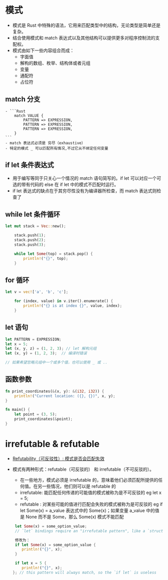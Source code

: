 # 模式
- 模式是 Rust 中特殊的语法，它用来匹配类型中的结构，无论类型是简单还是复杂。
- 结合使用模式和 match 表达式以及其他结构可以提供更多对程序控制流的支配权。
- 模式由如下一些内容组合而成：
    - 字面值
    - 解构的数组、枚举、结构体或者元组
    - 变量
    - 通配符
    - 占位符

## match 分支
    - ```Rust 
        match VALUE {
            PATTERN => EXPRESSION,
            PATTERN => EXPRESSION,
            PATTERN => EXPRESSION,
        }
    ```
    - match 表达式必须是 穷尽（exhaustive）
    - 特定的模式 _ 可以匹配所有情况,不过它从不绑定任何变量

## if let 条件表达式
- 用于编写等同于只关心一个情况的 match 语句简写的。if let 可以对应一个可选的带有代码的 else 在 if let 中的模式不匹配时运行。
- if let 表达式的缺点在于其穷尽性没有为编译器所检查，而 match 表达式则检查了

## while let 条件循环
```Rust
let mut stack = Vec::new();

    stack.push(1);
    stack.push(2);
    stack.push(3);

    while let Some(top) = stack.pop() {
        println!("{}", top);
    }
```

## for 循环
```Rust
let v = vec!['a', 'b', 'c'];

    for (index, value) in v.iter().enumerate() {
        println!("{} is at index {}", value, index);
    }
```

## let 语句
```Rust
let PATTERN = EXPRESSION;
let x = 5;
let (x, y, z) = (1, 2, 3); // let 解构元组
let (x, y) = (1, 2, 3);  // 编译时错误

// 如果希望忽略元组中一个或多个值，也可以使用 _ 或 ..

```

## 函数参数
```Rust
fn print_coordinates(&(x, y): &(i32, i32)) {
    println!("Current location: ({}, {})", x, y);
}

fn main() {
    let point = (3, 5);
    print_coordinates(&point);
}
```

# irrefutable & refutable
- [Refutability（可反驳性）: 模式是否会匹配失效](https://github.com/endruz/kulolo/blob/main/%E7%BC%96%E7%A8%8B%E8%AF%AD%E8%A8%80/Rust/1-Rust%E7%A8%8B%E5%BA%8F%E8%AE%BE%E8%AE%A1%E8%AF%AD%E8%A8%80/18.%E6%A8%A1%E5%BC%8F%E4%B8%8E%E6%A8%A1%E5%BC%8F%E5%8C%B9%E9%85%8D/18.2-Refutability%EF%BC%88%E5%8F%AF%E5%8F%8D%E9%A9%B3%E6%80%A7%EF%BC%89:%20%E6%A8%A1%E5%BC%8F%E6%98%AF%E5%90%A6%E4%BC%9A%E5%8C%B9%E9%85%8D%E5%A4%B1%E6%95%88.md)
- 模式有两种形式：refutable（可反驳的） 和 irrefutable（不可反驳的）。
    - 在一些地方，模式必须是 irrefutable 的，意味着他们必须匹配所提供的任何值。在另一些情况，他们则可以是 refutable 的
    - irrefutable: 能匹配任何传递的可能值的模式被称为是不可反驳的 eg let x = 5;
    - refutable : 对某些可能的值进行匹配会失败的模式被称为是可反驳的 eg if let Some(x) = a_value 表达式中的 Some(x)；如果变量 a_value 中的值是 None 而不是 Some，那么 Some(x) 模式不能匹配

    ```Rust
     let Some(x) = some_option_value;
     // `let` bindings require an "irrefutable pattern", like a `struct` or an `enum` with only one variant

     修改为：
     if let Some(x) = some_option_value {
        println!("{}", x);
     }

     if let x = 5 {
        println!("{}", x);
    }; // this pattern will always match, so the `if let` is useless
    ```

